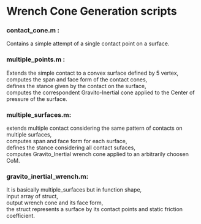 # Wrench Cone Generation scripts

### contact_cone.m : 
Contains a simple attempt of a single contact point on a surface.

### multiple_points.m :
Extends the simple contact to a convex surface defined by 5 vertex,\
computes the span and face form of the contact cones,\
defines the stance given by the contact on the surface,\
computes the correspondent Gravito-Inertial cone applied to the Center of pressure of the surface.

### multiple_surfaces.m:
extends multiple contact considering the same pattern of contacts on multiple surfaces,\
computes span and face form for each surface,\
defines the stance considering all contact sufaces,\
computes Gravito_Inertial wrench cone applied to an arbitrarily choosen CoM.

### gravito_inertial_wrench.m:                                    
It is basically multiple_surfaces but in function shape,\
input array of struct,\
output wrench cone and its face form,\
the struct represents a surface by its contact points and static friction coefficient.     
